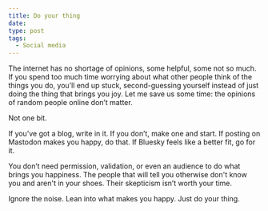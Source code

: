 ```yaml
---
title: Do your thing
date: 
type: post
tags:
  - Social media
---
```


The internet has no shortage of opinions, some helpful, some not so much. If you spend too much time worrying about what other people think of the things you do, you’ll end up stuck, second-guessing yourself instead of just doing the thing that brings you joy. Let me save us some time: the opinions of random people online don’t matter. 

Not one bit.

If you’ve got a blog, write in it. If you don’t, make one and start. If posting on Mastodon makes you happy, do that. If Bluesky feels like a better fit, go for it.

You don’t need permission, validation, or even an audience to do what brings you happiness. The people that will tell you otherwise don't know you and aren't in your shoes. Their skepticism isn’t worth your time.

Ignore the noise. Lean into what makes you happy. Just do your thing.